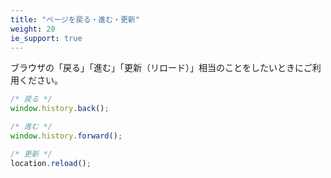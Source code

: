 ```yaml
---
title: "ページを戻る・進む・更新"
weight: 20
ie_support: true
---
```


ブラウザの「戻る」「進む」「更新（リロード）」相当のことをしたいときにご利用ください。

```js
/* 戻る */
window.history.back();

/* 進む */
window.history.forward();

/* 更新 */
location.reload();
```
